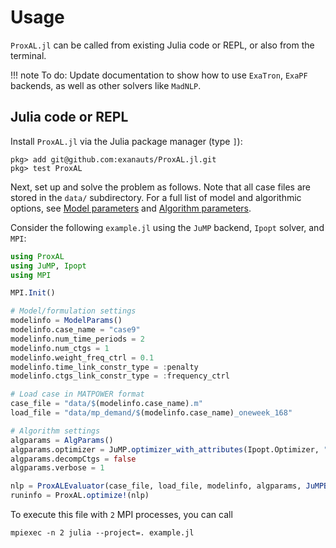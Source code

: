 # Usage
`ProxAL.jl` can be called from existing Julia code or REPL, or also from the terminal.

!!! note
    To do: Update documentation to show how to use `ExaTron`, `ExaPF` backends, as well as other solvers like `MadNLP`.

## Julia code or REPL
Install `ProxAL.jl` via the Julia package manager (type `]`):
```julia-repl
pkg> add git@github.com:exanauts/ProxAL.jl.git
pkg> test ProxAL
```
Next, set up and solve the problem as follows. Note that all case files are stored in the `data/` subdirectory. For a full list of model and algorithmic options, see [Model parameters](@ref) and [Algorithm parameters](@ref).

Consider the following `example.jl` using the `JuMP` backend, `Ipopt` solver, and `MPI`:
```julia
using ProxAL
using JuMP, Ipopt
using MPI

MPI.Init()

# Model/formulation settings
modelinfo = ModelParams()
modelinfo.case_name = "case9"
modelinfo.num_time_periods = 2
modelinfo.num_ctgs = 1
modelinfo.weight_freq_ctrl = 0.1
modelinfo.time_link_constr_type = :penalty
modelinfo.ctgs_link_constr_type = :frequency_ctrl

# Load case in MATPOWER format
case_file = "data/$(modelinfo.case_name).m"
load_file = "data/mp_demand/$(modelinfo.case_name)_oneweek_168"

# Algorithm settings
algparams = AlgParams()
algparams.optimizer = JuMP.optimizer_with_attributes(Ipopt.Optimizer, "print_level" => 0)
algparams.decompCtgs = false
algparams.verbose = 1

nlp = ProxALEvaluator(case_file, load_file, modelinfo, algparams, JuMPBackend())
runinfo = ProxAL.optimize!(nlp)
```

To execute this file with `2` MPI processes, you can call
```
mpiexec -n 2 julia --project=. example.jl
```


